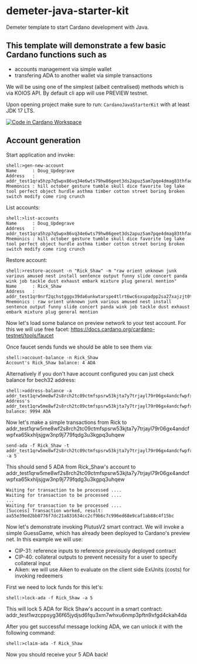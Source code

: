 # demeter-java-starter-kit
Demeter template to start Cardano development with Java.

## This template will demonstrate a few basic Cardano functions such as
- accounts management via simple wallet
- transfering ADA to another wallet via simple transactions

We will be using one of the simplest (albeit centralised) methods which is via KOIOS API. By default cli app will use PREVIEW testnet.

Upon opening project make sure to run: ```CardanoJavaStarterKit``` with at least JDK 17 LTS.

[![Code in Cardano Workspace](https://demeter.run/code/badge.svg)](https://demeter.run/code?repository=https://github.com/Cardano-Fans/demeter-java-starter-kit&template=java)

## Account generation

Start application and invoke:
```shell
shell:>gen-new-account
Name      : Doug_Updegrave
Address   : addr_test1qra5hzp7q5wpx86vq34e6wts79hw86geet3ds2apuz5am7pqe4dmag83thfaqdwfgwrrk0duhwy92f6chgpr9937sktq2nk4cn
Mnemonics : hill october gesture tumble skull dice favorite leg lake tool perfect object hurdle asthma timber cotton street boring broken switch modify come ring crunch
```

List accounts:
```shell
shell:>list-accounts
Name      : Doug_Updegrave
Address   : addr_test1qra5hzp7q5wpx86vq34e6wts79hw86geet3ds2apuz5am7pqe4dmag83thfaqdwfgwrrk0duhwy92f6chgpr9937sktq2nk4cn
Mnemonics : hill october gesture tumble skull dice favorite leg lake tool perfect object hurdle asthma timber cotton street boring broken switch modify come ring crunch
```

Restore account:
```shell
shell:>restore-account -n "Rick_Shaw" -m "raw orient unknown junk various amused nest install sentence output funny slide concert panda wink job tackle dust exhaust embark mixture plug general mention"
Name      : Rick_Shaw
Address   : addr_test1qr0nrf2qchstgggv39da6unkwtarspe4tlrt6wc6sxupadpp2sa27xajzjt0twvst6c95pptefndu2xpfh8v6f55m0xqj93h9u
Mnemonics : raw orient unknown junk various amused nest install sentence output funny slide concert panda wink job tackle dust exhaust embark mixture plug general mention
```

Now let's load some balance on preview network to your test account. For this we will use free facet: https://docs.cardano.org/cardano-testnet/tools/faucet

Once faucet sends funds we should be able to see them via:
```shell
shell:>account-balance -n Rick_Shaw
Account's Rick_Shaw balance: 4 ADA
```
Alternatively if you don't have account configured you can just check balance for bech32 address:

```shell
shell:>address-balance -a addr_test1qrw5me8wf2s8rch2tc09ctmfspsrw53kjta7y7trjayl79r06gx4andcfwpfxa65kxhljsjgw3np9j779fqdg3u3kgpq3uhqew
Address's addr_test1qrw5me8wf2s8rch2tc09ctmfspsrw53kjta7y7trjayl79r06gx4andcfwpfxa65kxhljsjgw3np9j779fqdg3u3kgpq3uhqew balance: 9994 ADA
```

Now let's make a simple transactions from Rick to addr_test1qrw5me8wf2s8rch2tc09ctmfspsrw53kjta7y7trjayl79r06gx4andcfwpfxa65kxhljsjgw3np9j779fqdg3u3kgpq3uhqew

```shell
send-ada -f Rick_Shaw -t addr_test1qrw5me8wf2s8rch2tc09ctmfspsrw53kjta7y7trjayl79r06gx4andcfwpfxa65kxhljsjgw3np9j779fqdg3u3kgpq3uhqew -a 5
```
This should send 5 ADA from Rick_Shaw's account to addr_test1qrw5me8wf2s8rch2tc09ctmfspsrw53kjta7y7trjayl79r06gx4andcfwpfxa65kxhljsjgw3np9j779fqdg3u3kgpq3uhqew
```shell
Waiting for transaction to be processed ....
Waiting for transaction to be processed ....
...
Waiting for transaction to be processed ....
[Success] Transaction worked, result: aa55e39ed2bb0776f7dc21a831634cc2cf9b6c7c996ed68e9caf1ab88c4f15bc
```

Now let's demonstrate invoking PlutusV2 smart contract. We will invoke a simple GuessGame, which has already been deployed to Cardano's preview net.
In this example we will use:
- CIP-31: reference inputs to reference previously deployed contract
- CIP-40: collateral outputs to prevent necessity for a user to specify collateral input
- Aiken: we will use Aiken to evaluate on the client side ExUnits (costs) for invoking redeemers

First we need to lock funds for this let's:
```shell
shell:>lock-ada -f Rick_Shaw -a 5
```
This will lock 5 ADA for Rick Shaw's account in a smart contract: addr_test1wzcppsyg36f65jydjsd6fqu3xm7whxu6nmp3pftn9xfgd4ckah4da

After you get successful message locking ADA, we can unlock it with the following command:

```shell
shell:>claim-ada -f Rick_Shaw
```

Now you should receive your 5 ADA back!